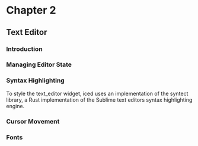 # Chapter 2

## Text Editor

### Introduction

### Managing Editor State

### Syntax Highlighting

To style the text_editor widget, iced uses an implementation of the syntect
library, a Rust implementation of the Sublime text editors syntax highlighting
engine.

### Cursor Movement

### Fonts
